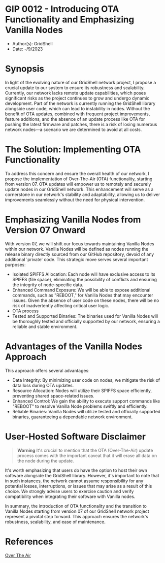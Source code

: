 # GIP 0012 - Introducing OTA Functionality and Emphasizing Vanilla Nodes
- Author(s): GridShell
- Date: -/9/2023

# Synopsis

In light of the evolving nature of our GridShell network project, I propose a crucial update to our system to ensure its robustness and scalability. 
Currently, our network lacks remote update capabilities, which poses significant risks as the project continues to grow and undergo dynamic development. 
Part of the network is currently running the GridShell library alongside user code, which can lead to instability in nodes. Without the benefit of OTA updates, 
combined with frequent project improvements, feature additions, and the absence of an update process like OTA for pushing the latest firmware and patches, 
there is a risk of losing numerous network nodes—a scenario we are determined to avoid at all costs.

# The Solution: Implementing OTA Functionality

To address this concern and ensure the overall health of our network, I propose the implementation of Over-The-Air (OTA) functionality, starting from version 07. 
OTA updates will empower us to remotely and securely update nodes in our GridShell network. This enhancement will serve as a cornerstone in our network's stability and adaptability, 
allowing us to deliver improvements seamlessly without the need for physical intervention.

# Emphasizing Vanilla Nodes from Version 07 Onward

With version 07, we will shift our focus towards maintaining Vanilla Nodes within our network. 
Vanilla Nodes will be defined as nodes running the release binary directly sourced from our GitHub repository, devoid of any additional 'private' code. 
This strategic move serves several important purposes:

- Isolated SPIFFS Allocation: Each node will have exclusive access to its SPIFFS (file space), eliminating the possibility of conflicts and ensuring the integrity of node-specific data.
- Enhanced Command Exposure: We will be able to expose additional commands, such as "REBOOT," for Vanilla Nodes that may encounter issues. Given the absence of user code on these nodes, there will be no risk of inadvertently affecting critical user logic.
- OTA process
- Tested and Supported Binaries: The binaries used for Vanilla Nodes will be thoroughly tested and officially supported by our network, ensuring a reliable and stable environment.

# Advantages of the Vanilla Nodes Approach

This approach offers several advantages:

- Data Integrity: By minimizing user code on nodes, we mitigate the risk of data loss during OTA updates.
- Resource Allocation: Nodes will utilize their SPIFFS space efficiently, preventing shared space-related issues.
- Enhanced Control: We gain the ability to execute support commands like "REBOOT" to resolve Vanilla Node problems swiftly and efficiently.
- Reliable Binaries: Vanilla Nodes will utilize tested and officially supported binaries, guaranteeing a dependable network environment.

# User-Hosted Software Disclaimer

> **Warning**
It's crucial to mention that the OTA (Over-The-Air) update process comes with the important caveat that it will erase all data on the node during the update.

It's worth emphasizing that users do have the option to host their own software alongside the GridShell library. However, it's important to note that in such instances, the network cannot assume responsibility for any potential losses, interruptions, or issues that may arise as a result of this choice. We strongly advise users to exercise caution and verify compatibility when integrating their software with Vanilla nodes.


In summary, the introduction of OTA functionality and the transition to Vanilla Nodes starting from version 07 of our GridShell network project 
represent a pivotal step forward. This approach ensures the network's robustness, scalability, and ease of maintenance.




# References

[Over The Air](https://en.wikipedia.org/wiki/Over-the-air_update)






  
